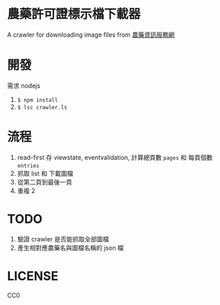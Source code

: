 # 農藥許可證標示檔下載器

A crawler for downloading image files from [農藥資訊服務網](http://pesticide.baphiq.gov.tw/web/Insecticides_MenuItem5_4.aspx)

# 開發

需求 nodejs

1. `$ npm install`
2. `$ lsc crawler.ls`

# 流程

1. read-first 存 viewstate, eventvalidation, 計算總頁數 `pages` 和 每頁個數 `entries`
2. 抓取 list 和 下載圖檔
3. 從第二頁到最後一頁
4. 重複 2

# TODO

1. 驗證 crawler 是否能抓取全部圖檔
2. 產生相對應農藥名與圖檔名稱的 json 檔

# LICENSE

CC0